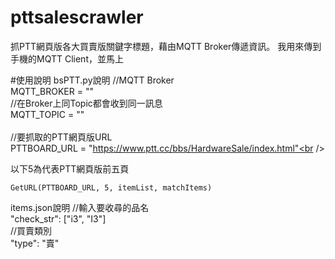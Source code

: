 # pttsalescrawler
抓PTT網頁版各大買賣版關鍵字標題，藉由MQTT Broker傳遞資訊。
我用來傳到手機的MQTT Client，並馬上

#使用說明
bsPTT.py說明
                //MQTT Broker<br />
                MQTT_BROKER = ""<br />
                //在Broker上同Topic都會收到同一訊息  <br />
                MQTT_TOPIC = ""<br />   
                //要抓取的PTT網頁版URL<br />
                PTTBOARD_URL = "https://www.ptt.cc/bbs/HardwareSale/index.html"<br />

以下5為代表PTT網頁版前五頁
```pytonh
GetURL(PTTBOARD_URL, 5, itemList, matchItems)  
```
items.json說明
                //輸入要收尋的品名<br />
                "check_str": ["i3", "I3"]<br />
                //買賣類別<br />
                "type": "賣"<br />

